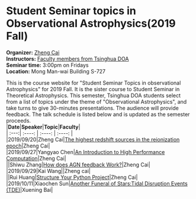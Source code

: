 # Student Seminar topics in Observational Astrophysics(2019 Fall)  
**Organizer:** [Zheng Cai](http://sancerre.as.arizona.edu/~caiz/Home/Welcome.html)  
**Instructors:** [Faculty members from Tsinghua DOA](http://astro.tsinghua.edu.cn/index.php/people-faculty)  
**Seminar time:** 3:00pm on Fridays  
**Location:** Mong Man-wai Building S-727  

This is the course website for "Student Seminar Topics in observational Astrophysics" for 2019 Fall. It is the sister course to Student Seminar in Theoretical Astrophysics. This semester, Tsinghua DOA students select from a list of topics under the theme of "Observational Astrophysics", and take turns to give 30-minutes presentations. The audience will provide feedback. The talk schedule is listed below and is updated as the semester proceeds.  
|**Date**|**Speaker**|**Topic**|**Faculty**|  
| :---:| :----: | :----: | :----: |  
|2019/09/20|Zheng Cai|[The highest redshift sources in the reionization epoch](../_include/StudentSeminarSlices/ZhengCai.pdf)|Zheng Cai|  
|2019/09/27|Yangyao Chen|[An Introduction to High Performance Computation](../_include/StudentSeminarSlices/YangyaoChen.pptx)|Zheng Cai|  
||Shiwu Zhang|[How does AGN feedback Work?](../_include/StudentSeminarSlices/ShiwuZhang.pptx)|Zheng Cai|  
|2019/09/29|Kai Wang||Zheng cai|  
||Rui Huang|[Structure Your Python Project](../_include/StudentSeminarSlices/RuiHuang.html)|Zheng Cai|  
|2019/10/11|Xiaochen Sun|[Another Funeral of Stars:Tidal Disruption Events (TDE)](../_include/StudentSeminarSlices/XiaochenSun.pdf)|Xuening Bai|
